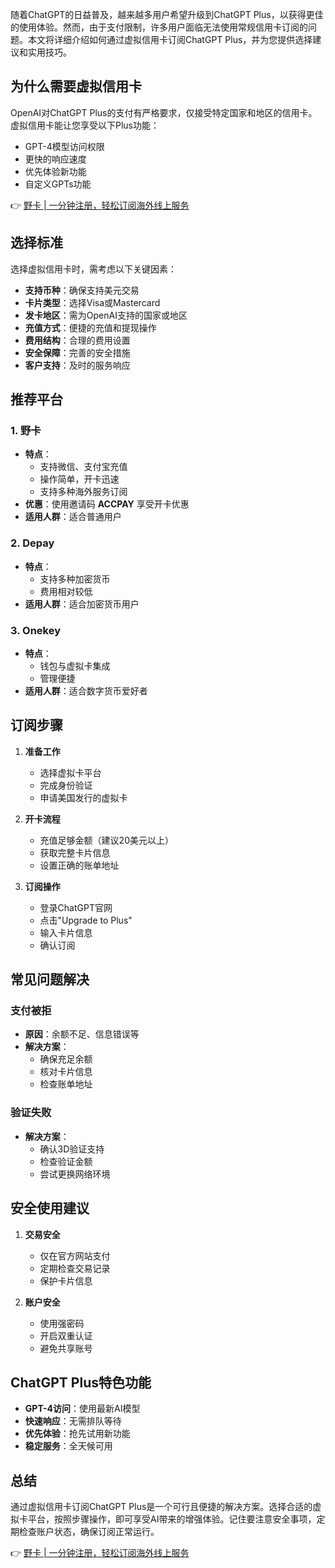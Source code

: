 随着ChatGPT的日益普及，越来越多用户希望升级到ChatGPT Plus，以获得更佳的使用体验。然而，由于支付限制，许多用户面临无法使用常规信用卡订阅的问题。本文将详细介绍如何通过虚拟信用卡订阅ChatGPT Plus，并为您提供选择建议和实用技巧。

## 为什么需要虚拟信用卡

OpenAI对ChatGPT Plus的支付有严格要求，仅接受特定国家和地区的信用卡。虚拟信用卡能让您享受以下Plus功能：

- GPT-4模型访问权限
- 更快的响应速度
- 优先体验新功能
- 自定义GPTs功能

👉 [野卡 | 一分钟注册，轻松订阅海外线上服务](https://bit.ly/bewildcard)

## 选择标准

选择虚拟信用卡时，需考虑以下关键因素：

- **支持币种**：确保支持美元交易
- **卡片类型**：选择Visa或Mastercard
- **发卡地区**：需为OpenAI支持的国家或地区
- **充值方式**：便捷的充值和提现操作
- **费用结构**：合理的费用设置
- **安全保障**：完善的安全措施
- **客户支持**：及时的服务响应

## 推荐平台

### 1. 野卡
- **特点**：
  - 支持微信、支付宝充值
  - 操作简单，开卡迅速
  - 支持多种海外服务订阅
- **优惠**：使用邀请码 **ACCPAY** 享受开卡优惠
- **适用人群**：适合普通用户

### 2. Depay
- **特点**：
  - 支持多种加密货币
  - 费用相对较低
- **适用人群**：适合加密货币用户

### 3. Onekey
- **特点**：
  - 钱包与虚拟卡集成
  - 管理便捷
- **适用人群**：适合数字货币爱好者

## 订阅步骤

1. **准备工作**
   - 选择虚拟卡平台
   - 完成身份验证
   - 申请美国发行的虚拟卡

2. **开卡流程**
   - 充值足够金额（建议20美元以上）
   - 获取完整卡片信息
   - 设置正确的账单地址

3. **订阅操作**
   - 登录ChatGPT官网
   - 点击"Upgrade to Plus"
   - 输入卡片信息
   - 确认订阅

## 常见问题解决

### 支付被拒
- **原因**：余额不足、信息错误等
- **解决方案**：
  - 确保充足余额
  - 核对卡片信息
  - 检查账单地址

### 验证失败
- **解决方案**：
  - 确认3D验证支持
  - 检查验证金额
  - 尝试更换网络环境

## 安全使用建议

1. **交易安全**
   - 仅在官方网站支付
   - 定期检查交易记录
   - 保护卡片信息

2. **账户安全**
   - 使用强密码
   - 开启双重认证
   - 避免共享账号

## ChatGPT Plus特色功能

- **GPT-4访问**：使用最新AI模型
- **快速响应**：无需排队等待
- **优先体验**：抢先试用新功能
- **稳定服务**：全天候可用

## 总结

通过虚拟信用卡订阅ChatGPT Plus是一个可行且便捷的解决方案。选择合适的虚拟卡平台，按照步骤操作，即可享受AI带来的增强体验。记住要注意安全事项，定期检查账户状态，确保订阅正常运行。

👉 [野卡 | 一分钟注册，轻松订阅海外线上服务](https://bit.ly/bewildcard)
